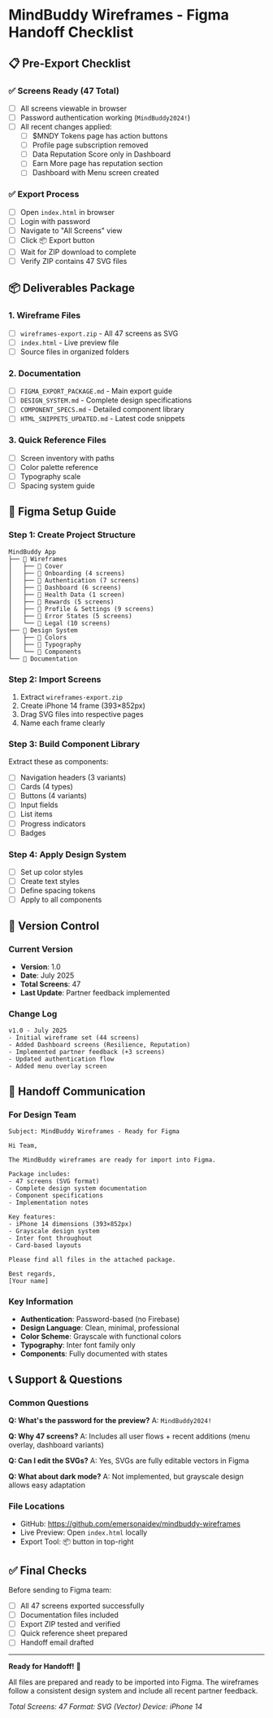 # MindBuddy Wireframes - Figma Handoff Checklist

## 📋 Pre-Export Checklist

### ✅ Screens Ready (47 Total)
- [ ] All screens viewable in browser
- [ ] Password authentication working (`MindBuddy2024!`)
- [ ] All recent changes applied:
  - [ ] $MNDY Tokens page has action buttons
  - [ ] Profile page subscription removed
  - [ ] Data Reputation Score only in Dashboard
  - [ ] Earn More page has reputation section
  - [ ] Dashboard with Menu screen created

### ✅ Export Process
- [ ] Open `index.html` in browser
- [ ] Login with password
- [ ] Navigate to "All Screens" view
- [ ] Click 📦 Export button
- [ ] Wait for ZIP download to complete
- [ ] Verify ZIP contains 47 SVG files

## 📦 Deliverables Package

### 1. **Wireframe Files**
- [ ] `wireframes-export.zip` - All 47 screens as SVG
- [ ] `index.html` - Live preview file
- [ ] Source files in organized folders

### 2. **Documentation**
- [ ] `FIGMA_EXPORT_PACKAGE.md` - Main export guide
- [ ] `DESIGN_SYSTEM.md` - Complete design specifications
- [ ] `COMPONENT_SPECS.md` - Detailed component library
- [ ] `HTML_SNIPPETS_UPDATED.md` - Latest code snippets

### 3. **Quick Reference Files**
- [ ] Screen inventory with paths
- [ ] Color palette reference
- [ ] Typography scale
- [ ] Spacing system guide

## 🎨 Figma Setup Guide

### Step 1: Create Project Structure
```
MindBuddy App
├── 📁 Wireframes
│   ├── 📄 Cover
│   ├── 📄 Onboarding (4 screens)
│   ├── 📄 Authentication (7 screens)
│   ├── 📄 Dashboard (6 screens)
│   ├── 📄 Health Data (1 screen)
│   ├── 📄 Rewards (5 screens)
│   ├── 📄 Profile & Settings (9 screens)
│   ├── 📄 Error States (5 screens)
│   └── 📄 Legal (10 screens)
├── 📁 Design System
│   ├── 📄 Colors
│   ├── 📄 Typography
│   └── 📄 Components
└── 📁 Documentation
```

### Step 2: Import Screens
1. Extract `wireframes-export.zip`
2. Create iPhone 14 frame (393×852px)
3. Drag SVG files into respective pages
4. Name each frame clearly

### Step 3: Build Component Library
Extract these as components:
- [ ] Navigation headers (3 variants)
- [ ] Cards (4 types)
- [ ] Buttons (4 variants)
- [ ] Input fields
- [ ] List items
- [ ] Progress indicators
- [ ] Badges

### Step 4: Apply Design System
- [ ] Set up color styles
- [ ] Create text styles
- [ ] Define spacing tokens
- [ ] Apply to all components

## 🔄 Version Control

### Current Version
- **Version**: 1.0
- **Date**: July 2025
- **Total Screens**: 47
- **Last Update**: Partner feedback implemented

### Change Log
```
v1.0 - July 2025
- Initial wireframe set (44 screens)
- Added Dashboard screens (Resilience, Reputation)
- Implemented partner feedback (+3 screens)
- Updated authentication flow
- Added menu overlay screen
```

## 🚀 Handoff Communication

### For Design Team
```
Subject: MindBuddy Wireframes - Ready for Figma

Hi Team,

The MindBuddy wireframes are ready for import into Figma.

Package includes:
- 47 screens (SVG format)
- Complete design system documentation
- Component specifications
- Implementation notes

Key features:
- iPhone 14 dimensions (393×852px)
- Grayscale design system
- Inter font throughout
- Card-based layouts

Please find all files in the attached package.

Best regards,
[Your name]
```

### Key Information
- **Authentication**: Password-based (no Firebase)
- **Design Language**: Clean, minimal, professional
- **Color Scheme**: Grayscale with functional colors
- **Typography**: Inter font family only
- **Components**: Fully documented with states

## 📞 Support & Questions

### Common Questions

**Q: What's the password for the preview?**
A: `MindBuddy2024!`

**Q: Why 47 screens?**
A: Includes all user flows + recent additions (menu overlay, dashboard variants)

**Q: Can I edit the SVGs?**
A: Yes, SVGs are fully editable vectors in Figma

**Q: What about dark mode?**
A: Not implemented, but grayscale design allows easy adaptation

### File Locations
- GitHub: https://github.com/emersonaidev/mindbuddy-wireframes
- Live Preview: Open `index.html` locally
- Export Tool: 📦 button in top-right

## ✅ Final Checks

Before sending to Figma team:
- [ ] All 47 screens exported successfully
- [ ] Documentation files included
- [ ] Export ZIP tested and verified
- [ ] Quick reference sheet prepared
- [ ] Handoff email drafted

---

**Ready for Handoff!** 🎉

All files are prepared and ready to be imported into Figma. The wireframes follow a consistent design system and include all recent partner feedback.

*Total Screens: 47*
*Format: SVG (Vector)*
*Device: iPhone 14*